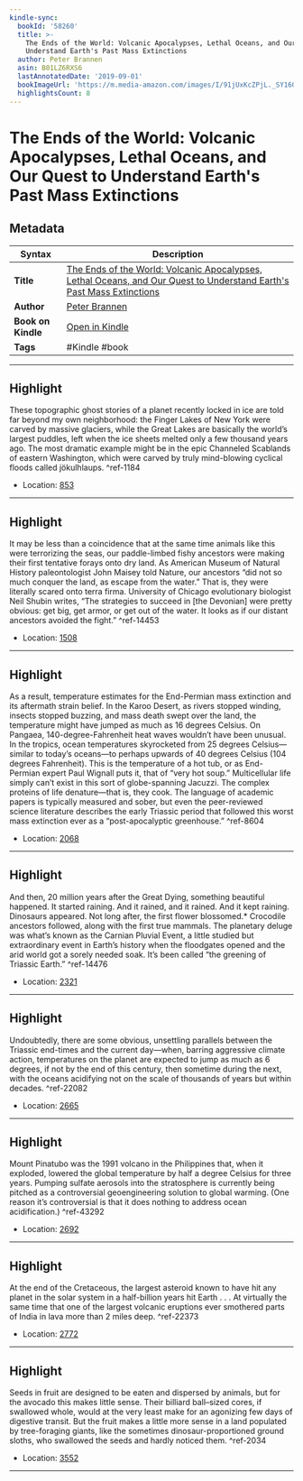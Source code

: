 ```yaml
---
kindle-sync:
  bookId: '58260'
  title: >-
    The Ends of the World: Volcanic Apocalypses, Lethal Oceans, and Our Quest to
    Understand Earth's Past Mass Extinctions
  author: Peter Brannen
  asin: B01LZ6RXS6
  lastAnnotatedDate: '2019-09-01'
  bookImageUrl: 'https://m.media-amazon.com/images/I/91jUxKcZPjL._SY160.jpg'
  highlightsCount: 8
---
```

# The Ends of the World: Volcanic Apocalypses, Lethal Oceans, and Our Quest to Understand Earth's Past Mass Extinctions

## Metadata

| Syntax | Description |
| ---------- | ---------- |
| **Title** | [The Ends of the World: Volcanic Apocalypses, Lethal Oceans, and Our Quest to Understand Earth's Past Mass Extinctions](https://www.amazon.com/dp/B01LZ6RXS6?&linkCode=ll1&tag=jwtwkm-20&language=en_US&ref_=as_li_ss_tl) |
| **Author** | [Peter Brannen](https://www.amazon.com/Peter-Brannen/e/B01MQPKXII/ref=dp_byline_cont_ebooks_1) |
| **Book on Kindle** | <a href="kindle://book?action=open&asin=B01LZ6RXS6" target="_blank">Open in Kindle</a> |
| **Tags** | #Kindle #book |

---

## Highlight

These topographic ghost stories of a planet recently locked in ice are told far beyond my own neighborhood: the Finger Lakes of New York were carved by massive glaciers, while the Great Lakes are basically the world’s largest puddles, left when the ice sheets melted only a few thousand years ago. The most dramatic example might be in the epic Channeled Scablands of eastern Washington, which were carved by truly mind-blowing cyclical floods called jökulhlaups. ^ref-1184

- Location: [853](kindle://book?action=open&asin=B01LZ6RXS6&location=853)

---
## Highlight

It may be less than a coincidence that at the same time animals like this were terrorizing the seas, our paddle-limbed fishy ancestors were making their first tentative forays onto dry land. As American Museum of Natural History paleontologist John Maisey told Nature, our ancestors “did not so much conquer the land, as escape from the water.” That is, they were literally scared onto terra firma. University of Chicago evolutionary biologist Neil Shubin writes, “The strategies to succeed in [the Devonian] were pretty obvious: get big, get armor, or get out of the water. It looks as if our distant ancestors avoided the fight.” ^ref-14453

- Location: [1508](kindle://book?action=open&asin=B01LZ6RXS6&location=1508)

---
## Highlight

As a result, temperature estimates for the End-Permian mass extinction and its aftermath strain belief. In the Karoo Desert, as rivers stopped winding, insects stopped buzzing, and mass death swept over the land, the temperature might have jumped as much as 16 degrees Celsius. On Pangaea, 140-degree-Fahrenheit heat waves wouldn’t have been unusual. In the tropics, ocean temperatures skyrocketed from 25 degrees Celsius—similar to today’s oceans—to perhaps upwards of 40 degrees Celsius (104 degrees Fahrenheit). This is the temperature of a hot tub, or as End-Permian expert Paul Wignall puts it, that of “very hot soup.” Multicellular life simply can’t exist in this sort of globe-spanning Jacuzzi. The complex proteins of life denature—that is, they cook. The language of academic papers is typically measured and sober, but even the peer-reviewed science literature describes the early Triassic period that followed this worst mass extinction ever as a “post-apocalyptic greenhouse.” ^ref-8604

- Location: [2068](kindle://book?action=open&asin=B01LZ6RXS6&location=2068)

---
## Highlight

And then, 20 million years after the Great Dying, something beautiful happened. It started raining. And it rained, and it rained. And it kept raining. Dinosaurs appeared. Not long after, the first flower blossomed.* Crocodile ancestors followed, along with the first true mammals. The planetary deluge was what’s known as the Carnian Pluvial Event, a little studied but extraordinary event in Earth’s history when the floodgates opened and the arid world got a sorely needed soak. It’s been called “the greening of Triassic Earth.” ^ref-14476

- Location: [2321](kindle://book?action=open&asin=B01LZ6RXS6&location=2321)

---
## Highlight

Undoubtedly, there are some obvious, unsettling parallels between the Triassic end-times and the current day—when, barring aggressive climate action, temperatures on the planet are expected to jump as much as 6 degrees, if not by the end of this century, then sometime during the next, with the oceans acidifying not on the scale of thousands of years but within decades. ^ref-22082

- Location: [2665](kindle://book?action=open&asin=B01LZ6RXS6&location=2665)

---
## Highlight

Mount Pinatubo was the 1991 volcano in the Philippines that, when it exploded, lowered the global temperature by half a degree Celsius for three years. Pumping sulfate aerosols into the stratosphere is currently being pitched as a controversial geoengineering solution to global warming. (One reason it’s controversial is that it does nothing to address ocean acidification.) ^ref-43292

- Location: [2692](kindle://book?action=open&asin=B01LZ6RXS6&location=2692)

---
## Highlight

At the end of the Cretaceous, the largest asteroid known to have hit any planet in the solar system in a half-billion years hit Earth . . . At virtually the same time that one of the largest volcanic eruptions ever smothered parts of India in lava more than 2 miles deep. ^ref-22373

- Location: [2772](kindle://book?action=open&asin=B01LZ6RXS6&location=2772)

---
## Highlight

Seeds in fruit are designed to be eaten and dispersed by animals, but for the avocado this makes little sense. Their billiard ball–sized cores, if swallowed whole, would at the very least make for an agonizing few days of digestive transit. But the fruit makes a little more sense in a land populated by tree-foraging giants, like the sometimes dinosaur-proportioned ground sloths, who swallowed the seeds and hardly noticed them. ^ref-2034

- Location: [3552](kindle://book?action=open&asin=B01LZ6RXS6&location=3552)

---
